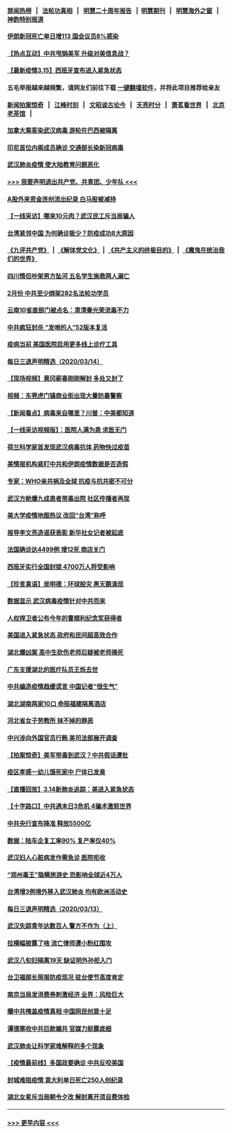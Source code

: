 #### [禁闻热榜](热点新闻.md?=0)  &nbsp;&nbsp;|&nbsp;&nbsp; [法轮功真相](https://github.com/gfw-breaker/truth/blob/master/README.md?=0) &nbsp;&nbsp;|&nbsp;&nbsp; [明慧二十周年报告](https://github.com/gfw-breaker/mh-reports/blob/master/README.md?=0) &nbsp;&nbsp;|&nbsp;&nbsp;[明慧期刊](https://github.com/gfw-breaker/mh-qikan) &nbsp;&nbsp;|&nbsp;&nbsp; [明慧海外之窗](https://github.com/gfw-breaker/mh-news/blob/master/README.md?=0) &nbsp;&nbsp;|&nbsp;&nbsp; [神韵特别报道](https://github.com/gfw-breaker/mh-news/blob/master/shenyun.md?=0)
#### [伊朗新冠死亡单日增113 国会议员8%感染](../pages/nsc413/n11942119.md?t=03152131) 
#### [【热点互动】中共甩锅美军 升级对美信息战？](../pages/nsc413/n11940633.md?t=03152131) 
#### [【最新疫情3.15】西班牙宣布进入紧急状态](../pages/nsc413/n11940988.md?t=03152131) 
#### 五毛举报越来越频繁，请网友们前往下载 [一键翻墙软件](https://github.com/gfw-breaker/ssr-accounts)，并将此项目推荐给亲友
#### [新闻拍案惊奇](https://github.com/gfw-breaker/banned-news/blob/master/pages/link4.md) &nbsp;&nbsp;|&nbsp;&nbsp; [江峰时刻](https://github.com/gfw-breaker/banned-news/blob/master/pages/link4.md) &nbsp;&nbsp;|&nbsp;&nbsp; [文昭谈古论今](https://github.com/gfw-breaker/banned-news/blob/master/pages/link4.md) &nbsp;&nbsp;|&nbsp;&nbsp; [天亮时分](https://github.com/gfw-breaker/banned-news/blob/master/pages/link4.md) &nbsp;&nbsp;|&nbsp;&nbsp; [萧茗看世界](https://github.com/gfw-breaker/banned-news/blob/master/pages/link4.md) &nbsp;&nbsp;|&nbsp;&nbsp; [北京老茶馆](https://github.com/gfw-breaker/banned-news/blob/master/pages/link4.md) &nbsp;&nbsp;|&nbsp;&nbsp; 
#### [加拿大乘客染武汉病毒 游轮在巴西被隔离](../pages/nsc413/n11941905.md?t=03152131) 
#### [印尼首位内阁成员确诊 交通部长染新冠病毒](../pages/nsc413/n11941920.md?t=03152131) 
#### [武汉肺炎疫情 使大陆教育问题恶化](../pages/nsc413/n11941686.md?t=03152131) 
#### [>>> 我要声明退出共产党、共青团、少年队 <<<](https://github.com/begood0513/goodnews/blob/master/quit/letter.md) 
#### [A股外来资金连创流出纪录 白马股被减持](../pages/nsc413/n11941363.md?t=03152131) 
#### [【一线采访】哪来10元肉？武汉民工斥当局骗人](../pages/nsc413/n11941476.md?t=03152131) 
#### [台湾紧邻中国 为何确诊极少？防疫成功8大原因](../pages/nsc413/n11940819.md?t=03152131) 
#### [《九评共产党》](https://github.com/begood0513/9ping.md/blob/master/README.md) &nbsp;|&nbsp; [《解体党文化》](../../../../jtdwh.md/blob/master/README.md)  &nbsp;|&nbsp; [《共产主义的终极目的》](../../../../gczydzjmd.md/blob/master/README.md) &nbsp;|&nbsp; [《魔鬼在统治我们的世界》](../../../../mgztzwmdsj.md/blob/master/README.md) 
#### [四川情侣吵架男方坠河 五名学生施救两人溺亡](../pages/nsc413/n11941457.md?t=03152131) 
#### [2月份 中共至少绑架282名法轮功学员](../pages/nsc413/n11941295.md?t=03152131) 
#### [云南10省直部门被点名：肃清秦光荣流毒不力](../pages/nsc413/n11941391.md?t=03152131) 
#### [中共疯狂封杀 “发哨的人”52版本复活](../pages/nsc413/n11941306.md?t=03152131) 
#### [疫病当前 美国医院启用更多线上诊疗工具](../pages/nsc413/n11941300.md?t=03152131) 
#### [每日三退声明精选（2020/03/14）](../pages/nsc413/n11941290.md?t=03152131) 
#### [【现场视频】黄冈蕲春刚刚解封 多处又封了](../pages/nsc413/n11941108.md?t=03152131) 
#### [视频：东莞虎门镇商业街出现大量防暴警察](../pages/nsc413/n11941017.md?t=03152131) 
#### [【新闻看点】病毒来自哪里？川普：中美都知道](../pages/nsc413/n11940769.md?t=03152131) 
#### [【一线采访视频版】：医院人满为患 求医无门](../pages/nsc413/n11940830.md?t=03152131) 
#### [荷兰科学家首发现武汉病毒抗体 药物快过疫苗](../pages/nsc413/n11940920.md?t=03152131) 
#### [美情报机构紧盯中共和伊朗疫情数据是否造假](../pages/nsc413/n11940875.md?t=03152131) 
#### [专家：WHO亲共祸及全球 抗疫与抗共密不可分](../pages/nsc413/n11935110.md?t=03152131) 
#### [武汉方舱爆九成患者带毒出院 社区传播者再现](../pages/nsc413/n11940407.md?t=03152131) 
#### [美大学疫情地图热议 改回“台湾”称呼](../pages/nsc413/n11940365.md?t=03152131) 
#### [报导李文亮造谣获表彰 新华社女记者被起底](../pages/nsc413/n11939689.md?t=03152131) 
#### [法国确诊达4499例 增12死 商店关门](../pages/nsc413/n11940834.md?t=03152131) 
#### [西班牙实行全国封锁 4700万人将受影响](../pages/nsc413/n11940852.md?t=03152131) 
#### [【珍言真语】吴明德：环球股灾 黑天鹅涌现](../pages/nsc413/n11940772.md?t=03152131) 
#### [数据显示 武汉病毒疫情针对中共而来](../pages/nsc413/n11940697.md?t=03152131) 
#### [人权捍卫者公布今年的曹顺利纪念奖获得者](../pages/nsc413/n11940787.md?t=03152131) 
#### [美国进入紧急状态 政府和民间超高效合作](../pages/nsc413/n11940720.md?t=03152131) 
#### [湖北爆凶案 高中生砍伤老师后疑被老师捅死](../pages/nsc413/n11940645.md?t=03152131) 
#### [广东支援湖北的医疗队员王烁去世](../pages/nsc413/n11940455.md?t=03152131) 
#### [中共编造疫情趋缓谎言 中国记者“很生气”](../pages/nsc413/n11940605.md?t=03152131) 
#### [湖北湖南两家10口 命殒福建隔离酒店](../pages/nsc413/n11940419.md?t=03152131) 
#### [河北省女子劳教所 抹不掉的罪恶](../pages/nsc413/n11936074.md?t=03152131) 
#### [中兴涉向外国官员行贿 美司法部展开调查](../pages/nsc413/n11940378.md?t=03152131) 
#### [【拍案惊奇】美军带毒到武汉？中共假话遭批](../pages/nsc413/n11939240.md?t=03152131) 
#### [疫区孝感一幼儿饿死家中 尸体已发臭](../pages/nsc413/n11940124.md?t=03152131) 
#### [【直播回放】3.14新肺炎追踪：美进入紧急状态](../pages/nsc413/n11940229.md?t=03152131) 
#### [【十字路口】中共遇末日3危机 4骗术激怒世界](../pages/nsc413/n11939218.md?t=03152131) 
#### [中共央行宣布降准 释放5500亿](../pages/nsc413/n11939601.md?t=03152131) 
#### [数据：陆车企复工率90% 复产率仅40%](../pages/nsc413/n11939936.md?t=03152131) 
#### [武汉妇人心脏病发作需急诊 医院拒收](../pages/nsc413/n11939919.md?t=03152131) 
#### [“郑州毒王”隐瞒旅游史 恐影响全球近4万人](../pages/nsc413/n11940024.md?t=03152131) 
#### [台湾增3例境外移入武汉肺炎 均有欧洲活动史](../pages/nsc413/n11939939.md?t=03152131) 
#### [每日三退声明精选（2020/03/13）](../pages/nsc413/n11940013.md?t=03152131) 
#### [武汉失踪青年达数百人 警方不作为（上）](../pages/nsc413/n11939304.md?t=03152131) 
#### [拉横幅披露了啥 流亡律师遭小粉红围攻](../pages/nsc413/n11939635.md?t=03152131) 
#### [武汉八旬妇隔离19天 缺证明外孙拒入门](../pages/nsc413/n11939610.md?t=03152131) 
#### [台卫福部长简报防疫现况 驻台使节高度肯定](../pages/nsc413/n11939596.md?t=03152131) 
#### [南京当局发消费券刺激经济 业界：风险巨大](../pages/nsc413/n11939302.md?t=03152131) 
#### [曝中共掩盖疫情真相 中国网民创意十足](../pages/nsc413/n11939039.md?t=03152131) 
#### [谭德塞收中共巨款媚共 官媒力挺露底细](../pages/nsc413/n11939007.md?t=03152131) 
#### [武汉肺炎让科学家难解释的多个现象](../pages/nsc413/n11938553.md?t=03152131) 
#### [【疫情最前线】多国政要确诊 中共反咬美国](../pages/nsc413/n11938734.md?t=03152131) 
#### [封城难阻疫情 意大利单日死亡250人创纪录](../pages/nsc413/n11939185.md?t=03152131) 
#### [湖北女星斥当局朝令夕改 解封离开须自费体检](../pages/nsc413/n11938864.md?t=03152131) 

----
#### [ >>> 更早内容 <<< ](../indexes/nsc413-earlier.md)
